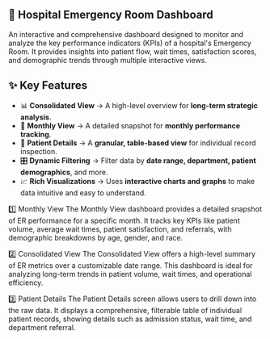 ## 🏥 Hospital Emergency Room Dashboard

An interactive and comprehensive dashboard designed to monitor and analyze the key performance indicators (KPIs) of a hospital's Emergency Room. It provides insights into patient flow, wait times, satisfaction scores, and demographic trends through multiple interactive views.

## ✨ Key Features  

- 📊 **Consolidated View** → A high-level overview for **long-term strategic analysis**.  
- 📅 **Monthly View** → A detailed snapshot for **monthly performance tracking**.  
- 👥 **Patient Details** → A **granular, table-based view** for individual record inspection.  
- 🎛 **Dynamic Filtering** → Filter data by **date range, department, patient demographics**, and more.  
- 📈 **Rich Visualizations** → Uses **interactive charts and graphs** to make data intuitive and easy to understand.


1️⃣ Monthly View
The Monthly View dashboard provides a detailed snapshot of ER performance for a specific month. It tracks key KPIs like patient volume, average wait times, patient satisfaction, and referrals, with demographic breakdowns by age, gender, and race.


2️⃣ Consolidated View
The Consolidated View offers a high-level summary of ER metrics over a customizable date range. This dashboard is ideal for analyzing long-term trends in patient volume, wait times, and operational efficiency.


3️⃣ Patient Details
The Patient Details screen allows users to drill down into the raw data. It displays a comprehensive, filterable table of individual patient records, showing details such as admission status, wait time, and department referral.
